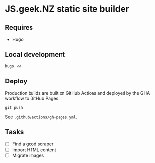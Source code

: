 # JS.geek.NZ static site builder

## Requires

- Hugo

## Local development

```shell
hugo -w
```

## Deploy

Production builds are built on GitHub Actions and deployed by the GHA workflow to GitHub Pages.

```shell
git push
```

See `.github/actions/gh-pages.yml`.

## Tasks

- [ ] Find a good scraper
- [ ] Import HTML content
- [ ] Migrate images
